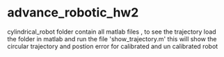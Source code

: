 # advance_robotic_hw2
cylindrical_robot folder contain  all matlab files ,
to see the trajectory load the folder in matlab and run the   file 'show_trajectory.m'
this will show the circular trajectory and postion error for calibrated and un calibrated robot
